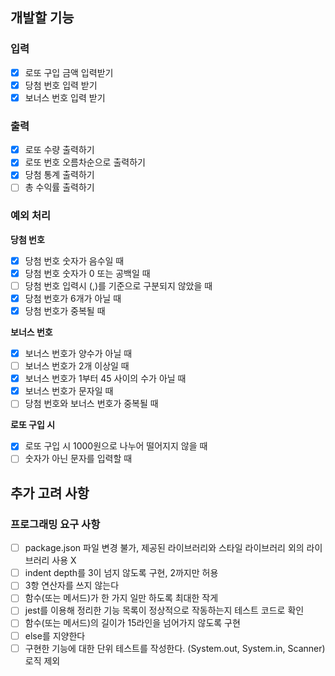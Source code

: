 ## **개발할 기능**

### **입력**

- [x]  로또 구입 금액 입력받기
- [x]  당첨 번호 입력 받기
- [x]  보너스 번호 입력 받기

### **출력**

- [x]  로또 수량 출력하기
- [x]  로또 번호 오름차순으로 출력하기
- [x]  당첨 통계 출력하기
- [ ]  총 수익률 출력하기

### **예외 처리**
**당첨 번호**
- [x]  당첨 번호 숫자가 음수일 때
- [x]  당첨 번호 숫자가 0 또는 공백일 때
- [ ]  당첨 번호 입력시 (,)를 기준으로 구분되지 않았을 때
- [x]  당첨 번호가 6개가 아닐 때
- [x]  당첨 번호가 중복될 때

**보너스 번호**
- [x]  보너스 번호가 양수가 아닐 때
- [ ]  보너스 번호가 2개 이상일 때
- [x]  보너스 번호가 1부터 45 사이의 수가 아닐 때
- [x]  보너스 번호가 문자일 때
- [ ]  당첨 번호와 보너스 번호가 중복될 때

**로또 구입 시**
- [x]  로또 구입 시 1000원으로 나누어 떨어지지 않을 때
- [ ]  숫자가 아닌 문자를 입력할 때

## 추가 고려 사항
### 프로그래밍 요구 사항

- [ ]  package.json 파일 변경 불가, 제공된 라이브러리와 스타일 라이브러리 외의 라이브러리 사용 X
- [ ]  indent depth를 3이 넘지 않도록 구현, 2까지만 허용
- [ ]  3항 연산자를 쓰지 않는다
- [ ]  함수(또는 메서드)가 한 가지 일만 하도록 최대한 작게
- [ ]  jest를 이용해  정리한 기능 목록이 정상적으로 작동하는지 테스트 코드로 확인
- [ ]  함수(또는 메서드)의 길이가 15라인을 넘어가지 않도록 구현
- [ ]  else를 지양한다
- [ ]  구현한 기능에 대한 단위 테스트를 작성한다. (System.out, System.in, Scanner) 로직 제외
